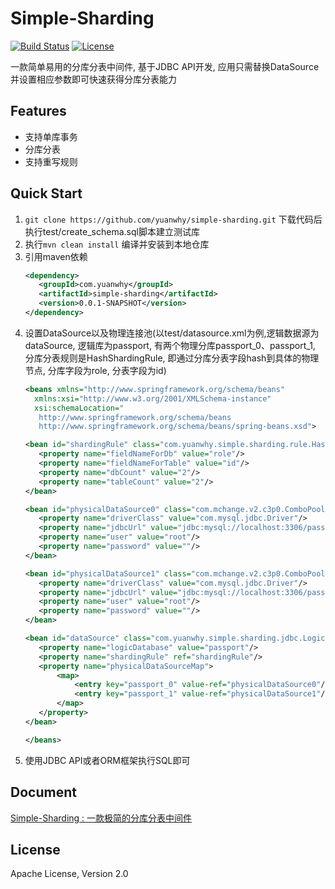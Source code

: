 # Simple-Sharding

[![Build Status](https://travis-ci.org/yuanwhy/simple-sharding.svg?branch=master)](https://travis-ci.org/yuanwhy/simple-sharding)
[![License](https://img.shields.io/badge/license-Apache%202-4EB1BA.svg)](https://www.apache.org/licenses/LICENSE-2.0.html)


一款简单易用的分库分表中间件, 基于JDBC API开发, 应用只需替换DataSource并设置相应参数即可快速获得分库分表能力

## Features
 * 支持单库事务
 * 分库分表
 * 支持重写规则

## Quick Start

1. `git clone https://github.com/yuanwhy/simple-sharding.git`
   下载代码后执行test/create_schema.sql脚本建立测试库
2. 执行`mvn clean install` 编译并安装到本地仓库
3. 引用maven依赖
   ```xml
   <dependency>
      <groupId>com.yuanwhy</groupId>
      <artifactId>simple-sharding</artifactId>
      <version>0.0.1-SNAPSHOT</version>
   </dependency>
   ```
4. 设置DataSource以及物理连接池(以test/datasource.xml为例,逻辑数据源为dataSource, 逻辑库为passport, 有两个物理分库passport_0、passport_1, 分库分表规则是HashShardingRule, 即通过分库分表字段hash到具体的物理节点, 分库字段为role, 分表字段为id)
   ```xml
   <beans xmlns="http://www.springframework.org/schema/beans"
     xmlns:xsi="http://www.w3.org/2001/XMLSchema-instance"
     xsi:schemaLocation="
      http://www.springframework.org/schema/beans
      http://www.springframework.org/schema/beans/spring-beans.xsd">

   <bean id="shardingRule" class="com.yuanwhy.simple.sharding.rule.HashShardingRule">
      <property name="fieldNameForDb" value="role"/>
      <property name="fieldNameForTable" value="id"/>
      <property name="dbCount" value="2"/>
      <property name="tableCount" value="2"/>
   </bean>

   <bean id="physicalDataSource0" class="com.mchange.v2.c3p0.ComboPooledDataSource">
      <property name="driverClass" value="com.mysql.jdbc.Driver"/>
      <property name="jdbcUrl" value="jdbc:mysql://localhost:3306/passport_0"/>
      <property name="user" value="root"/>
      <property name="password" value=""/>
   </bean>

   <bean id="physicalDataSource1" class="com.mchange.v2.c3p0.ComboPooledDataSource">
      <property name="driverClass" value="com.mysql.jdbc.Driver"/>
      <property name="jdbcUrl" value="jdbc:mysql://localhost:3306/passport_1"/>
      <property name="user" value="root"/>
      <property name="password" value=""/>
   </bean>

   <bean id="dataSource" class="com.yuanwhy.simple.sharding.jdbc.LogicDataSource">
      <property name="logicDatabase" value="passport"/>
      <property name="shardingRule" ref="shardingRule"/>
      <property name="physicalDataSourceMap">
          <map>
              <entry key="passport_0" value-ref="physicalDataSource0"/>
              <entry key="passport_1" value-ref="physicalDataSource1"/>
          </map>
      </property>
   </bean>

   </beans>

   ```
5. 使用JDBC API或者ORM框架执行SQL即可

## Document
[Simple-Sharding : 一款极简的分库分表中间件](http://www.jianshu.com/p/9784a3d4c7a8)

## License
Apache License, Version 2.0




